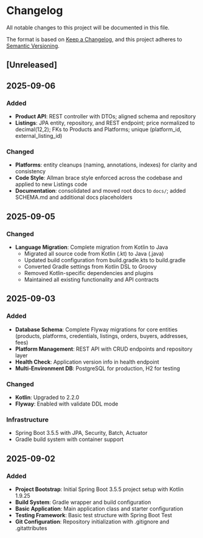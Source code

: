 # Changelog

All notable changes to this project will be documented in this file.

The format is based on [Keep a Changelog](https://keepachangelog.com/en/1.0.0/),
and this project adheres to [Semantic Versioning](https://semver.org/spec/v2.0.0.html).

## [Unreleased]

## 2025-09-06

### Added
- **Product API**: REST controller with DTOs; aligned schema and repository
- **Listings**: JPA entity, repository, and REST endpoint; price normalized to decimal(12,2); FKs to Products and Platforms; unique (platform_id, external_listing_id)

### Changed
- **Platforms**: entity cleanups (naming, annotations, indexes) for clarity and consistency
- **Code Style**: Allman brace style enforced across the codebase and applied to new Listings code
- **Documentation**: consolidated and moved root docs to `docs/`; added SCHEMA.md and additional docs placeholders

## 2025-09-05

### Changed
- **Language Migration**: Complete migration from Kotlin to Java
  - Migrated all source code from Kotlin (.kt) to Java (.java)
  - Updated build configuration from build.gradle.kts to build.gradle
  - Converted Gradle settings from Kotlin DSL to Groovy
  - Removed Kotlin-specific dependencies and plugins
  - Maintained all existing functionality and API contracts

## 2025-09-03

### Added
- **Database Schema**: Complete Flyway migrations for core entities (products, platforms, credentials, listings, orders, buyers, addresses, fees)
- **Platform Management**: REST API with CRUD endpoints and repository layer
- **Health Check**: Application version info in health endpoint
- **Multi-Environment DB**: PostgreSQL for production, H2 for testing

### Changed
- **Kotlin**: Upgraded to 2.2.0
- **Flyway**: Enabled with validate DDL mode

### Infrastructure
- Spring Boot 3.5.5 with JPA, Security, Batch, Actuator
- Gradle build system with container support

## 2025-09-02

### Added
- **Project Bootstrap**: Initial Spring Boot 3.5.5 project setup with Kotlin 1.9.25
- **Build System**: Gradle wrapper and build configuration
- **Basic Application**: Main application class and starter configuration
- **Testing Framework**: Basic test structure with Spring Boot Test
- **Git Configuration**: Repository initialization with .gitignore and .gitattributes
